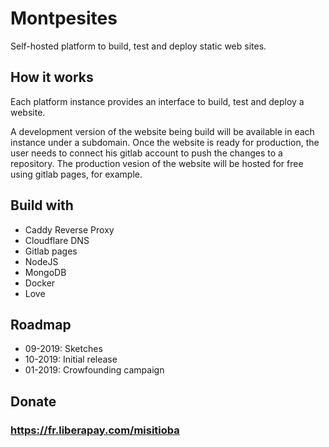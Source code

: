 # Montpesites

Self-hosted platform to build, test and deploy static web sites.

## How it works

Each platform instance provides an interface to build, test and deploy a website.

A development version of the website being build will be available in each instance under a subdomain. Once the website is ready for production, the user needs to connect his gitlab account to push the changes to a repository. The production vesion of the website will be hosted for free using gitlab pages, for example.

## Build with

- Caddy Reverse Proxy
- Cloudflare DNS
- Gitlab pages
- NodeJS
- MongoDB
- Docker
- Love

## Roadmap

- 09-2019: Sketches
- 10-2019: Initial release
- 01-2019: Crowfounding campaign

## Donate

### https://fr.liberapay.com/misitioba
